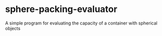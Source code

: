 # sphere-packing-evaluator
A simple program for evaluating the capacity of a container with spherical objects
